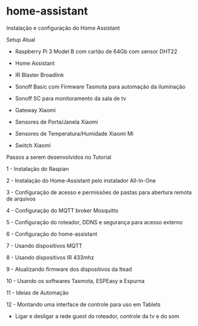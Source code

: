 # home-assistant
Instalação e configuração do Home Assistant


 Setup Atual
 
 - Raspberry Pi 3 Model B com cartão de 64Gb com sensor DHT22
 
 - Home Assistant
 
 - IR Blaster Broadlink
 
 - Sonoff Basic com Firmware Tasmota para automação da iluminação

 - Sonoff SC para monitoramento da sala de tv
 
 - Gateway Xiaomi
 
 - Sensores de Porta/Janela Xiaomi
 
 - Sensores de Temperatura/Humidade Xiaomi Mi
 
 - Switch Xiaomi
 
 



Passos a serem desenvolvidos no Tutorial

 1 - Instalação do Raspian
 
 2 - Instalação do Home-Assistant pelo instalador All-In-One
 
 3 - Configuração de acesso e permissões de pastas para abertura remota de arquivos
 
 4 - Configuração do MQTT broker Mosquitto
 
 5 - Configuração do roteador, DDNS e segurança para acesso externo
 
 6 - Configuração do home-assistant
 
 7 - Usando dispositivos MQTT
 
 8 - Usando dispositivos IR 433mhz
 
 9 - Atualizando firmware dos dispositivos da Itead
 
10 - Usando os softwares Tasmota, ESPEasy e Espurna

11 - Ideias de Automação

12 - Montando uma interface de controle para uso em Tablets

- Ligar e desligar a rede guest do roteador, controle da tv e do som
